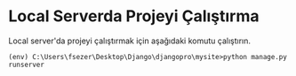 # Local Serverda Projeyi Çalıştırma
Local server'da projeyi çalıştırmak için aşağıdaki komutu çalıştırın.
```console
(env) C:\Users\fsezer\Desktop\Django\djangopro\mysite>python manage.py runserver
```





